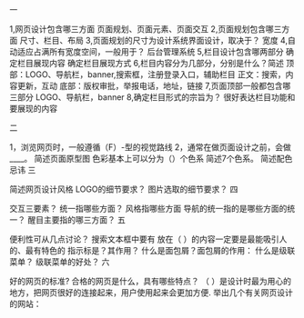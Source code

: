 一

1,网页设计包含哪三方面
页面规划、页面元素、页面交互
2,页面规划包含哪三方面
尺寸、栏目、布局
3,页面规划的尺寸为设计系统界面设计，取决于？
宽度
4,自动适应占满所有宽度空间，一般用于？
后台管理系统
5,栏目设计包含哪两部分
确定栏目展现内容
确定栏目展现方式
6,栏目内容分为几部分，分别是什么？简述
顶部：LOGO、导航栏，banner,搜索框，注册登录入口，辅助栏目
正文：搜索，内容更新，互动
底部：版权审批，举报电话，地址，链接
7,页面顶部一般都包含哪三部分
LOGO、导航栏，banner
8,确定栏目形式的宗旨为？
很好表达栏目功能和要展现的内容

二

1，浏览网页时，一般遵循（F）-型的视觉路线
2，通常在做页面设计之前，会做____。
简述页面原型图
色彩基本上可以分为（）个色系
简述7个色系。
简述配色忌讳
三

简述网页设计风格
LOGO的细节要求？
图片选取的细节要求？
四

交互三要素？
统一指哪些方面？
风格指哪些方面
导航的统一指的是哪些方面的统一？
醒目主要指的哪三方面？
五

便利性可从几点讨论？
搜索文本框中要有
放在（ ）的内容一定要是最能吸引人的、最有特色的
指示标是？其作用？
什么是面包屑？面包屑的作用：
什么是级联菜单？
级联菜单的好处？
六

好的网页的标准?
合格的网页是什么，具有哪些特点？
（ ）是设计时最为用心的地方，把网页很好的连接起来，用户使用起来会更加方便.
举出几个有关网页设计的网站：
